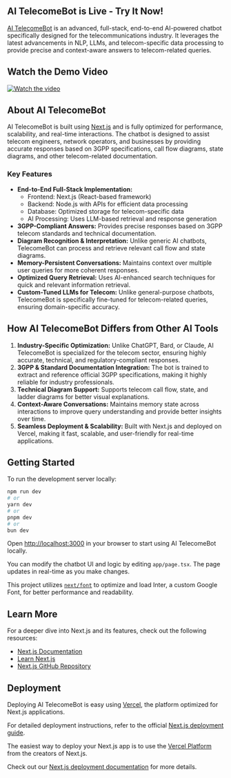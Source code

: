 


## AI TelecomeBot is Live - Try It Now!
[AI TelecomeBot](https://tele-radcom-bot.vercel.app/) is an advanced, full-stack, end-to-end AI-powered chatbot specifically designed for the telecommunications industry. It leverages the latest advancements in NLP, LLMs, and telecom-specific data processing to provide precise and context-aware answers to telecom-related queries.

## Watch the Demo Video
[![Watch the video](https://img.youtube.com/vi/Jqi-045sJFo/0.jpg)](https://youtu.be/Jqi-045sJFo)

## About AI TelecomeBot
AI TelecomeBot is built using [Next.js](https://nextjs.org/) and is fully optimized for performance, scalability, and real-time interactions. The chatbot is designed to assist telecom engineers, network operators, and businesses by providing accurate responses based on 3GPP specifications, call flow diagrams, state diagrams, and other telecom-related documentation.

### Key Features
- **End-to-End Full-Stack Implementation:**
  - Frontend: Next.js (React-based framework)
  - Backend: Node.js with APIs for efficient data processing
  - Database: Optimized storage for telecom-specific data
  - AI Processing: Uses LLM-based retrieval and response generation
- **3GPP-Compliant Answers:** Provides precise responses based on 3GPP telecom standards and technical documentation.
- **Diagram Recognition & Interpretation:** Unlike generic AI chatbots, TelecomeBot can process and retrieve relevant call flow and state diagrams.
- **Memory-Persistent Conversations:** Maintains context over multiple user queries for more coherent responses.
- **Optimized Query Retrieval:** Uses AI-enhanced search techniques for quick and relevant information retrieval.
- **Custom-Tuned LLMs for Telecom:** Unlike general-purpose chatbots, TelecomeBot is specifically fine-tuned for telecom-related queries, ensuring domain-specific accuracy.

## How AI TelecomeBot Differs from Other AI Tools
1. **Industry-Specific Optimization:** Unlike ChatGPT, Bard, or Claude, AI TelecomeBot is specialized for the telecom sector, ensuring highly accurate, technical, and regulatory-compliant responses.
2. **3GPP & Standard Documentation Integration:** The bot is trained to extract and reference official 3GPP specifications, making it highly reliable for industry professionals.
3. **Technical Diagram Support:** Supports telecom call flow, state, and ladder diagrams for better visual explanations.
4. **Context-Aware Conversations:** Maintains memory state across interactions to improve query understanding and provide better insights over time.
5. **Seamless Deployment & Scalability:** Built with Next.js and deployed on Vercel, making it fast, scalable, and user-friendly for real-time applications.

## Getting Started
To run the development server locally:
```bash
npm run dev
# or
yarn dev
# or
pnpm dev
# or
bun dev
```
Open [http://localhost:3000](http://localhost:3000) in your browser to start using AI TelecomeBot locally.

You can modify the chatbot UI and logic by editing `app/page.tsx`. The page updates in real-time as you make changes.

This project utilizes [`next/font`](https://nextjs.org/docs/basic-features/font-optimization) to optimize and load Inter, a custom Google Font, for better performance and readability.

## Learn More
For a deeper dive into Next.js and its features, check out the following resources:
- [Next.js Documentation](https://nextjs.org/docs)
- [Learn Next.js](https://nextjs.org/learn)
- [Next.js GitHub Repository](https://github.com/vercel/next.js)

## Deployment
Deploying AI TelecomeBot is easy using [Vercel](https://vercel.com/new?utm_medium=default-template&filter=next.js&utm_source=create-next-app&utm_campaign=create-next-app-readme), the platform optimized for Next.js applications.

For detailed deployment instructions, refer to the official [Next.js deployment guide](https://nextjs.org/docs/deployment).





The easiest way to deploy your Next.js app is to use the [Vercel Platform](https://vercel.com/new?utm_medium=default-template&filter=next.js&utm_source=create-next-app&utm_campaign=create-next-app-readme) from the creators of Next.js.

Check out our [Next.js deployment documentation](https://nextjs.org/docs/deployment) for more details.
